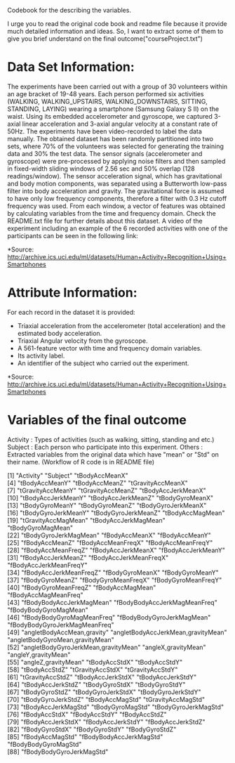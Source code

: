 Codebook for the describing the variables.

I urge you to read the original code book and readme file because it provide much detailed information and ideas.
So, I want to extract some of them to give you brief understand on the final outcome("courseProject.txt")

  

Data Set Information:
======================================
The experiments have been carried out with a group of 30 volunteers within an age bracket of 19-48 years. Each person performed six activities (WALKING, WALKING_UPSTAIRS, WALKING_DOWNSTAIRS, SITTING, STANDING, LAYING) wearing a smartphone (Samsung Galaxy S II) on the waist. Using its embedded accelerometer and gyroscope, we captured 3-axial linear acceleration and 3-axial angular velocity at a constant rate of 50Hz. The experiments have been video-recorded to label the data manually. The obtained dataset has been randomly partitioned into two sets, where 70% of the volunteers was selected for generating the training data and 30% the test data. 
The sensor signals (accelerometer and gyroscope) were pre-processed by applying noise filters and then sampled in fixed-width sliding windows of 2.56 sec and 50% overlap (128 readings/window). The sensor acceleration signal, which has gravitational and body motion components, was separated using a Butterworth low-pass filter into body acceleration and gravity. The gravitational force is assumed to have only low frequency components, therefore a filter with 0.3 Hz cutoff frequency was used. From each window, a vector of features was obtained by calculating variables from the time and frequency domain.
Check the README.txt file for further details about this dataset. 
A video of the experiment including an example of the 6 recorded activities with one of the participants can be seen in the following link:

 *Source: http://archive.ics.uci.edu/ml/datasets/Human+Activity+Recognition+Using+Smartphones

Attribute Information:
======================================================
For each record in the dataset it is provided: 
- Triaxial acceleration from the accelerometer (total acceleration) and the estimated body acceleration. 
- Triaxial Angular velocity from the gyroscope. 
- A 561-feature vector with time and frequency domain variables. 
- Its activity label. 
- An identifier of the subject who carried out the experiment.

 *Source: http://archive.ics.uci.edu/ml/datasets/Human+Activity+Recognition+Using+Smartphones


Variables of the final outcome 
===============================================================================
Activity : Types of activities (such as walking, sitting, standing and etc.)
Subject : Each person who participate into this experiment.
Others : Extracted variables from the original data which have "mean" or "Std" on their name. 
(Workflow of R code is in README file)

 [1] "Activity"                           "Subject"                            "tBodyAccMeanX"                     
 [4] "tBodyAccMeanY"                      "tBodyAccMeanZ"                      "tGravityAccMeanX"                  
 [7] "tGravityAccMeanY"                   "tGravityAccMeanZ"                   "tBodyAccJerkMeanX"                 
[10] "tBodyAccJerkMeanY"                  "tBodyAccJerkMeanZ"                  "tBodyGyroMeanX"                    
[13] "tBodyGyroMeanY"                     "tBodyGyroMeanZ"                     "tBodyGyroJerkMeanX"                
[16] "tBodyGyroJerkMeanY"                 "tBodyGyroJerkMeanZ"                 "tBodyAccMagMean"                   
[19] "tGravityAccMagMean"                 "tBodyAccJerkMagMean"                "tBodyGyroMagMean"                  
[22] "tBodyGyroJerkMagMean"               "fBodyAccMeanX"                      "fBodyAccMeanY"                     
[25] "fBodyAccMeanZ"                      "fBodyAccMeanFreqX"                  "fBodyAccMeanFreqY"                 
[28] "fBodyAccMeanFreqZ"                  "fBodyAccJerkMeanX"                  "fBodyAccJerkMeanY"                 
[31] "fBodyAccJerkMeanZ"                  "fBodyAccJerkMeanFreqX"              "fBodyAccJerkMeanFreqY"             
[34] "fBodyAccJerkMeanFreqZ"              "fBodyGyroMeanX"                     "fBodyGyroMeanY"                    
[37] "fBodyGyroMeanZ"                     "fBodyGyroMeanFreqX"                 "fBodyGyroMeanFreqY"                
[40] "fBodyGyroMeanFreqZ"                 "fBodyAccMagMean"                    "fBodyAccMagMeanFreq"               
[43] "fBodyBodyAccJerkMagMean"            "fBodyBodyAccJerkMagMeanFreq"        "fBodyBodyGyroMagMean"              
[46] "fBodyBodyGyroMagMeanFreq"           "fBodyBodyGyroJerkMagMean"           "fBodyBodyGyroJerkMagMeanFreq"      
[49] "angletBodyAccMean,gravity"          "angletBodyAccJerkMean,gravityMean"  "angletBodyGyroMean,gravityMean"    
[52] "angletBodyGyroJerkMean,gravityMean" "angleX,gravityMean"                 "angleY,gravityMean"                
[55] "angleZ,gravityMean"                 "tBodyAccStdX"                       "tBodyAccStdY"                      
[58] "tBodyAccStdZ"                       "tGravityAccStdX"                    "tGravityAccStdY"                   
[61] "tGravityAccStdZ"                    "tBodyAccJerkStdX"                   "tBodyAccJerkStdY"                  
[64] "tBodyAccJerkStdZ"                   "tBodyGyroStdX"                      "tBodyGyroStdY"                     
[67] "tBodyGyroStdZ"                      "tBodyGyroJerkStdX"                  "tBodyGyroJerkStdY"                 
[70] "tBodyGyroJerkStdZ"                  "tBodyAccMagStd"                     "tGravityAccMagStd"                 
[73] "tBodyAccJerkMagStd"                 "tBodyGyroMagStd"                    "tBodyGyroJerkMagStd"               
[76] "fBodyAccStdX"                       "fBodyAccStdY"                       "fBodyAccStdZ"                      
[79] "fBodyAccJerkStdX"                   "fBodyAccJerkStdY"                   "fBodyAccJerkStdZ"                  
[82] "fBodyGyroStdX"                      "fBodyGyroStdY"                      "fBodyGyroStdZ"                     
[85] "fBodyAccMagStd"                     "fBodyBodyAccJerkMagStd"             "fBodyBodyGyroMagStd"               
[88] "fBodyBodyGyroJerkMagStd"           
